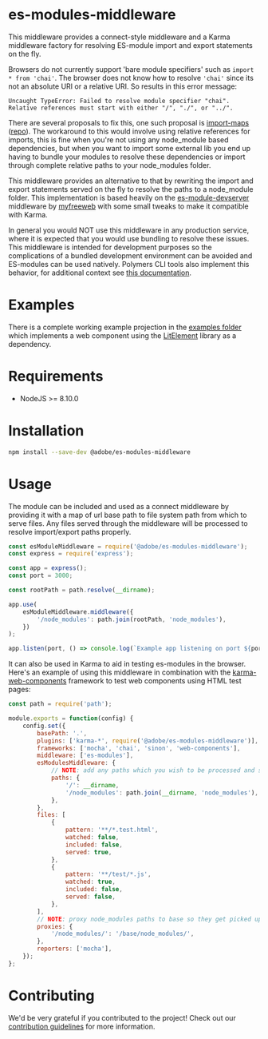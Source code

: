 # es-modules-middleware

This middleware provides a connect-style middleware and a Karma middleware factory for resolving ES-module import and export statements on the fly.

Browsers do not currently support 'bare module specifiers' such as `import * from 'chai'`. The browser does not know how to resolve `'chai'` since its not an absolute URI or a relative URI. So results in this error message:

```
Uncaught TypeError: Failed to resolve module specifier "chai". Relative references must start with either "/", "./", or "../".
```

There are several proposals to fix this, one such proposal is [import-maps](https://github.com/nodejs/modules/issues/51) ([repo](https://github.com/domenic/import-maps)). The workaround to this would involve using relative references for imports, this is fine when you're not using any node_module based dependencies, but when you want to import some external lib you end up having to bundle your modules to resolve these dependencies or import through complete relative paths to your node_modules folder.

This middleware provides an alternative to that by rewriting the import and export statements served on the fly to resolve the paths to a node_module folder. This implementation is based heavily on the [es-module-devserver](https://github.com/myfreeweb/es-module-devserver) middleware by [myfreeweb](https://github.com/myfreeweb) with some small tweaks to make it compatible with Karma.

In general you would NOT use this middleware in any production service, where it is expected that you would use bundling to resolve these issues. This middleware is intended for development purposes so the complications of a bundled development environment can be avoided and ES-modules can be used natively. Polymers CLI tools also implement this behavior, for additional context see [this documentation](https://polymer-library.polymer-project.org/3.0/docs/es6#module-specifiers).

# Examples

There is a complete working example projection in the [examples folder](./example) which implements a web component using the [LitElement](https://lit-element.polymer-project.org) library as a dependency.

# Requirements

-   NodeJS >= 8.10.0

# Installation

```bash
npm install --save-dev @adobe/es-modules-middleware
```

# Usage

The module can be included and used as a connect middleware by providing it with a map of url base path to file system path from which to serve files. Any files served through the middleware will be processed to resolve import/export paths properly.

```javascript
const esModuleMiddleware = require('@adobe/es-modules-middleware');
const express = require('express');

const app = express();
const port = 3000;

const rootPath = path.resolve(__dirname);

app.use(
    esModuleMiddleware.middleware({
        '/node_modules': path.join(rootPath, 'node_modules'),
    })
);

app.listen(port, () => console.log(`Example app listening on port ${port}!`));
```

It can also be used in Karma to aid in testing es-modules in the browser. Here's an example of using this middleware in combination with the [karma-web-components](https://github.com/jimsimon/karma-web-components) framework to test web components using HTML test pages:

```javascript
const path = require('path');

module.exports = function(config) {
    config.set({
        basePath: '.',
        plugins: ['karma-*', require('@adobe/es-modules-middleware')],
        frameworks: ['mocha', 'chai', 'sinon', 'web-components'],
        middleware: ['es-modules'],
        esModulesMiddleware: {
            // NOTE: add any paths which you wish to be processed and served by the middleware
            paths: {
                '/': __dirname,
                '/node_modules': path.join(__dirname, 'node_modules'),
            },
        },
        files: [
            {
                pattern: '**/*.test.html',
                watched: false,
                included: false,
                served: true,
            },
            {
                pattern: '**/test/*.js',
                watched: true,
                included: false,
                served: false,
            },
        ],
        // NOTE: proxy node_modules paths to base so they get picked up by the middleware
        proxies: {
            '/node_modules/': '/base/node_modules/',
        },
        reporters: ['mocha'],
    });
};
```

# Contributing

We'd be very grateful if you contributed to the project! Check out our
[contribution guidelines](CONTRIBUTING.md) for more information.

